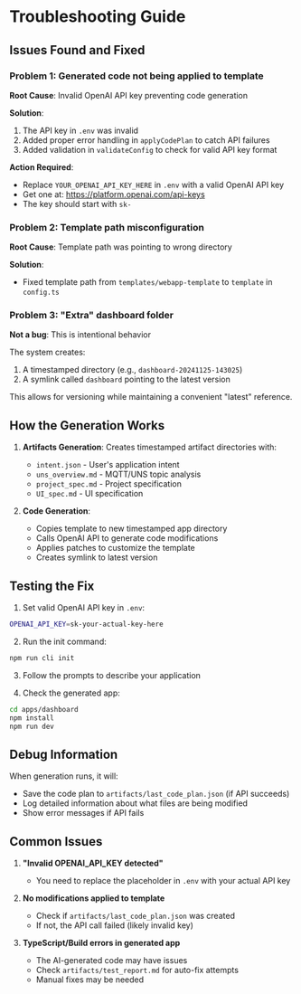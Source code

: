 # Troubleshooting Guide

## Issues Found and Fixed

### Problem 1: Generated code not being applied to template
**Root Cause**: Invalid OpenAI API key preventing code generation

**Solution**:
1. The API key in `.env` was invalid
2. Added proper error handling in `applyCodePlan` to catch API failures
3. Added validation in `validateConfig` to check for valid API key format

**Action Required**:
- Replace `YOUR_OPENAI_API_KEY_HERE` in `.env` with a valid OpenAI API key
- Get one at: https://platform.openai.com/api-keys
- The key should start with `sk-`

### Problem 2: Template path misconfiguration
**Root Cause**: Template path was pointing to wrong directory

**Solution**:
- Fixed template path from `templates/webapp-template` to `template` in `config.ts`

### Problem 3: "Extra" dashboard folder
**Not a bug**: This is intentional behavior

The system creates:
1. A timestamped directory (e.g., `dashboard-20241125-143025`)
2. A symlink called `dashboard` pointing to the latest version

This allows for versioning while maintaining a convenient "latest" reference.

## How the Generation Works

1. **Artifacts Generation**: Creates timestamped artifact directories with:
   - `intent.json` - User's application intent
   - `uns_overview.md` - MQTT/UNS topic analysis
   - `project_spec.md` - Project specification
   - `UI_spec.md` - UI specification

2. **Code Generation**:
   - Copies template to new timestamped app directory
   - Calls OpenAI API to generate code modifications
   - Applies patches to customize the template
   - Creates symlink to latest version

## Testing the Fix

1. Set valid OpenAI API key in `.env`:
```bash
OPENAI_API_KEY=sk-your-actual-key-here
```

2. Run the init command:
```bash
npm run cli init
```

3. Follow the prompts to describe your application

4. Check the generated app:
```bash
cd apps/dashboard
npm install
npm run dev
```

## Debug Information

When generation runs, it will:
- Save the code plan to `artifacts/last_code_plan.json` (if API succeeds)
- Log detailed information about what files are being modified
- Show error messages if API fails

## Common Issues

1. **"Invalid OPENAI_API_KEY detected"**
   - You need to replace the placeholder in `.env` with your actual API key

2. **No modifications applied to template**
   - Check if `artifacts/last_code_plan.json` was created
   - If not, the API call failed (likely invalid key)

3. **TypeScript/Build errors in generated app**
   - The AI-generated code may have issues
   - Check `artifacts/test_report.md` for auto-fix attempts
   - Manual fixes may be needed